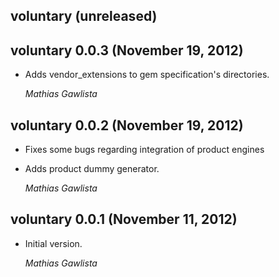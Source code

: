 ## voluntary (unreleased) ##

## voluntary 0.0.3 (November 19, 2012) ##

*   Adds vendor_extensions to gem specification's directories.

    *Mathias Gawlista*

## voluntary 0.0.2 (November 19, 2012) ##

*   Fixes some bugs regarding integration of product engines

*   Adds product dummy generator.

    *Mathias Gawlista*

## voluntary 0.0.1 (November 11, 2012) ##

*   Initial version.

    *Mathias Gawlista*